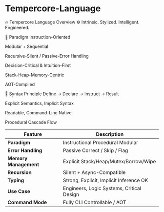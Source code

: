 # Tempercore-Language

🔥 Tempercore Language Overview
⚙️ Intrinsic. Stylized. Intelligent. Engineered.

🧠 Paradigm
Instruction-Oriented

Modular + Sequential

Recursive-Silent / Passive-Error Handling

Decision-Critical & Intuition-First

Stack-Heap-Memory-Centric

AOT-Compiled

🧾 Syntax Principle
Define → Declare → Instruct → Result

Explicit Semantics, Implicit Syntax

Readable, Command-Line Native

Procedural Cascade Flow

| Feature               | Description                               |
| --------------------- | ----------------------------------------- |
| **Paradigm**          | Instructional Procedural Modular          |
| **Error Handling**    | Passive Correct / Skip / Flag             |
| **Memory Management** | Explicit Stack/Heap/Mutex/Borrow/Wipe     |
| **Recursion**         | Silent + Async-Compatible                 |
| **Typing**            | Strong, Explicit, Implicit Inference OK   |
| **Use Case**          | Engineers, Logic Systems, Critical Design |
| **Command Mode**      | Fully CLI Controllable / AOT              |


